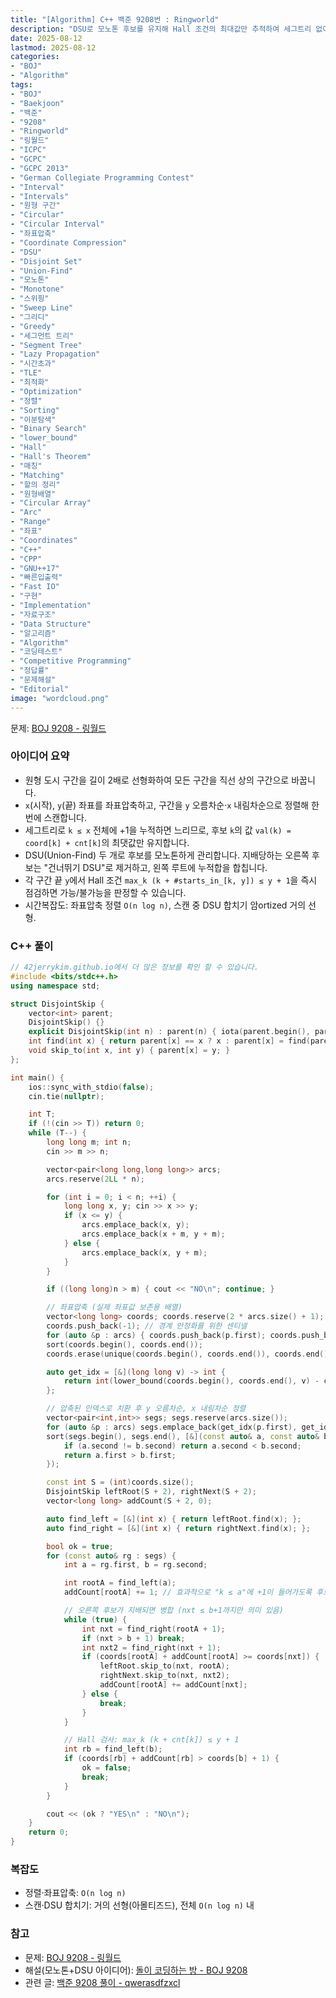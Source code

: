 ```yaml
---
title: "[Algorithm] C++ 백준 9208번 : Ringworld"
description: "DSU로 모노톤 후보를 유지해 Hall 조건의 최대값만 추적하여 세그트리 없이 BOJ 9208 링월드를 O(n log n)으로 해결합니다. 원형 구간의 2배 선형화와 좌표압축을 결합해 TLE를 방지하고, 구현이 간결하며 안정적인 성능을 보장합니다."
date: 2025-08-12
lastmod: 2025-08-12
categories:
- "BOJ"
- "Algorithm"
tags:
- "BOJ"
- "Baekjoon"
- "백준"
- "9208"
- "Ringworld"
- "링월드"
- "ICPC"
- "GCPC"
- "GCPC 2013"
- "German Collegiate Programming Contest"
- "Interval"
- "Intervals"
- "원형 구간"
- "Circular"
- "Circular Interval"
- "좌표압축"
- "Coordinate Compression"
- "DSU"
- "Disjoint Set"
- "Union-Find"
- "모노톤"
- "Monotone"
- "스위핑"
- "Sweep Line"
- "그리디"
- "Greedy"
- "세그먼트 트리"
- "Segment Tree"
- "Lazy Propagation"
- "시간초과"
- "TLE"
- "최적화"
- "Optimization"
- "정렬"
- "Sorting"
- "이분탐색"
- "Binary Search"
- "lower_bound"
- "Hall"
- "Hall's Theorem"
- "매칭"
- "Matching"
- "할의 정리"
- "원형배열"
- "Circular Array"
- "Arc"
- "Range"
- "좌표"
- "Coordinates"
- "C++"
- "CPP"
- "GNU++17"
- "빠른입출력"
- "Fast IO"
- "구현"
- "Implementation"
- "자료구조"
- "Data Structure"
- "알고리즘"
- "Algorithm"
- "코딩테스트"
- "Competitive Programming"
- "정답률"
- "문제해설"
- "Editorial"
image: "wordcloud.png"
---
```


문제: [BOJ 9208 - 링월드](https://www.acmicpc.net/problem/9208)

### 아이디어 요약
- 원형 도시 구간을 길이 2배로 선형화하여 모든 구간을 직선 상의 구간으로 바꿉니다.
- `x`(시작), `y`(끝) 좌표를 좌표압축하고, 구간을 `y` 오름차순·`x` 내림차순으로 정렬해 한 번에 스캔합니다.
- 세그트리로 `k ≤ x` 전체에 +1을 누적하면 느리므로, 후보 `k`의 값 `val(k) = coord[k] + cnt[k]`의 최댓값만 유지합니다.
- DSU(Union-Find) 두 개로 후보를 모노톤하게 관리합니다. 지배당하는 오른쪽 후보는 "건너뛰기 DSU"로 제거하고, 왼쪽 루트에 누적합을 합칩니다.
- 각 구간 끝 `y`에서 Hall 조건 `max_k (k + #starts_in_[k, y]) ≤ y + 1`을 즉시 점검하면 가능/불가능을 판정할 수 있습니다.
- 시간복잡도: 좌표압축 정렬 `O(n log n)`, 스캔 중 DSU 합치기 암ortized 거의 선형.

### C++ 풀이

```cpp
// 42jerrykim.github.io에서 더 많은 정보를 확인 할 수 있습니다.
#include <bits/stdc++.h>
using namespace std;

struct DisjointSkip {
    vector<int> parent;
    DisjointSkip() {}
    explicit DisjointSkip(int n) : parent(n) { iota(parent.begin(), parent.end(), 0); }
    int find(int x) { return parent[x] == x ? x : parent[x] = find(parent[x]); }
    void skip_to(int x, int y) { parent[x] = y; }
};

int main() {
    ios::sync_with_stdio(false);
    cin.tie(nullptr);

    int T;
    if (!(cin >> T)) return 0;
    while (T--) {
        long long m; int n;
        cin >> m >> n;

        vector<pair<long long,long long>> arcs;
        arcs.reserve(2LL * n);

        for (int i = 0; i < n; ++i) {
            long long x, y; cin >> x >> y;
            if (x <= y) {
                arcs.emplace_back(x, y);
                arcs.emplace_back(x + m, y + m);
            } else {
                arcs.emplace_back(x, y + m);
            }
        }

        if ((long long)n > m) { cout << "NO\n"; continue; }

        // 좌표압축 (실제 좌표값 보존용 배열)
        vector<long long> coords; coords.reserve(2 * arcs.size() + 1);
        coords.push_back(-1); // 경계 안정화를 위한 센티넬
        for (auto &p : arcs) { coords.push_back(p.first); coords.push_back(p.second); }
        sort(coords.begin(), coords.end());
        coords.erase(unique(coords.begin(), coords.end()), coords.end());

        auto get_idx = [&](long long v) -> int {
            return int(lower_bound(coords.begin(), coords.end(), v) - coords.begin());
        };

        // 압축된 인덱스로 치환 후 y 오름차순, x 내림차순 정렬
        vector<pair<int,int>> segs; segs.reserve(arcs.size());
        for (auto &p : arcs) segs.emplace_back(get_idx(p.first), get_idx(p.second));
        sort(segs.begin(), segs.end(), [&](const auto& a, const auto& b) {
            if (a.second != b.second) return a.second < b.second;
            return a.first > b.first;
        });

        const int S = (int)coords.size();
        DisjointSkip leftRoot(S + 2), rightNext(S + 2);
        vector<long long> addCount(S + 2, 0);

        auto find_left = [&](int x) { return leftRoot.find(x); };
        auto find_right = [&](int x) { return rightNext.find(x); };

        bool ok = true;
        for (const auto& rg : segs) {
            int a = rg.first, b = rg.second;

            int rootA = find_left(a);
            addCount[rootA] += 1; // 효과적으로 "k ≤ a"에 +1이 들어가도록 후보를 루트에 모읍니다

            // 오른쪽 후보가 지배되면 병합 (nxt ≤ b+1까지만 의미 있음)
            while (true) {
                int nxt = find_right(rootA + 1);
                if (nxt > b + 1) break;
                int nxt2 = find_right(nxt + 1);
                if (coords[rootA] + addCount[rootA] >= coords[nxt]) {
                    leftRoot.skip_to(nxt, rootA);
                    rightNext.skip_to(nxt, nxt2);
                    addCount[rootA] += addCount[nxt];
                } else {
                    break;
                }
            }

            // Hall 검사: max_k (k + cnt[k]) ≤ y + 1
            int rb = find_left(b);
            if (coords[rb] + addCount[rb] > coords[b] + 1) {
                ok = false;
                break;
            }
        }

        cout << (ok ? "YES\n" : "NO\n");
    }
    return 0;
}
```

### 복잡도
- 정렬·좌표압축: `O(n log n)`
- 스캔·DSU 합치기: 거의 선형(아몰티즈드), 전체 `O(n log n)` 내

### 참고
- 문제: [BOJ 9208 - 링월드](https://www.acmicpc.net/problem/9208)
- 해설(모노톤+DSU 아이디어): [돌이 코딩하는 방 - BOJ 9208](https://stonejjun.tistory.com/199)
- 관련 글: [백준 9208 풀이 - qwerasdfzxcl](https://qwerasdfzxcl.tistory.com/11)


